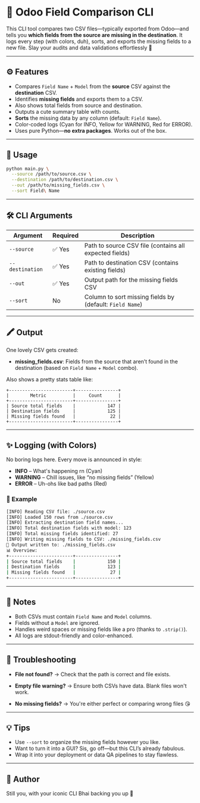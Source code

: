 # 🧾 Odoo Field Comparison CLI

This CLI tool compares two CSV files—typically exported from Odoo—and tells you **which fields from the source are missing in the destination**. It logs every step (with colors, duh), sorts, and exports the missing fields to a new file. Slay your audits and data validations effortlessly 💅

---

## ⚙️ Features

* Compares `Field Name` + `Model` from the **source** CSV against the **destination** CSV.
* Identifies **missing fields** and exports them to a CSV.
* Also shows total fields from source and destination.
* Outputs a cute summary table with counts.
* **Sorts** the missing data by any column (default: `Field Name`).
* Color-coded logs (Cyan for INFO, Yellow for WARNING, Red for ERROR).
* Uses pure Python—**no extra packages**. Works out of the box.

---

## 🚀 Usage

```bash
python main.py \
  --source /path/to/source.csv \
  --destination /path/to/destination.csv \
  --out /path/to/missing_fields.csv \
  --sort Field\ Name
```

---

## 🛠️ CLI Arguments

| Argument        | Required | Description                                              |
| --------------- | -------- | -------------------------------------------------------- |
| `--source`      | ✅ Yes    | Path to source CSV file (contains all expected fields)   |
| `--destination` | ✅ Yes    | Path to destination CSV (contains existing fields)       |
| `--out`         | ✅ Yes    | Output path for the missing fields CSV                   |
| `--sort`        | No       | Column to sort missing fields by (default: `Field Name`) |

---

## 🖍️ Output

One lovely CSV gets created:

* **missing\_fields.csv**: Fields from the source that aren’t found in the destination (based on `Field Name` + `Model` combo).

Also shows a pretty stats table like:

```text
+------------------------+----------------+
|        Metric          |     Count      |
+------------------------+----------------+
| Source total fields    |            147 |
| Destination fields     |            125 |
| Missing fields found   |             22 |
+------------------------+----------------+
```

---

## ✨ Logging (with Colors)

No boring logs here. Every move is announced in style:

* **INFO** – What's happening rn (Cyan)
* **WARNING** – Chill issues, like “no missing fields” (Yellow)
* **ERROR** – Uh-ohs like bad paths (Red)

### 🧵 Example

```bash
[INFO] Reading CSV file: ./source.csv
[INFO] Loaded 150 rows from ./source.csv
[INFO] Extracting destination field names...
[INFO] Total destination fields with model: 123
[INFO] Total missing fields identified: 27
[INFO] Writing missing fields to CSV: ./missing_fields.csv
🎉 Output written to: ./missing_fields.csv
📊 Overview:
+------------------------+----------------+
| Source total fields    |            150 |
| Destination fields     |            123 |
| Missing fields found   |             27 |
+------------------------+----------------+
```

---

## 📎 Notes

* Both CSVs must contain `Field Name` and `Model` columns.
* Fields without a `Model` are ignored.
* Handles weird spaces or missing fields like a pro (thanks to `.strip()`).
* All logs are stdout-friendly and color-enhanced.

---

## 🛑 Troubleshooting

* **File not found?**
  → Check that the path is correct and file exists.

* **Empty file warning?**
  → Ensure both CSVs have data. Blank files won't work.

* **No missing fields?**
  → You're either perfect or comparing wrong files 😘

---

## 💡 Tips

* Use `--sort` to organize the missing fields however you like.
* Want to turn it into a GUI? Sis, go off—but this CLI’s already fabulous.
* Wrap it into your deployment or data QA pipelines to stay flawless.

---

## 💖 Author

Still you, with your iconic CLI Bhai backing you up 👑
